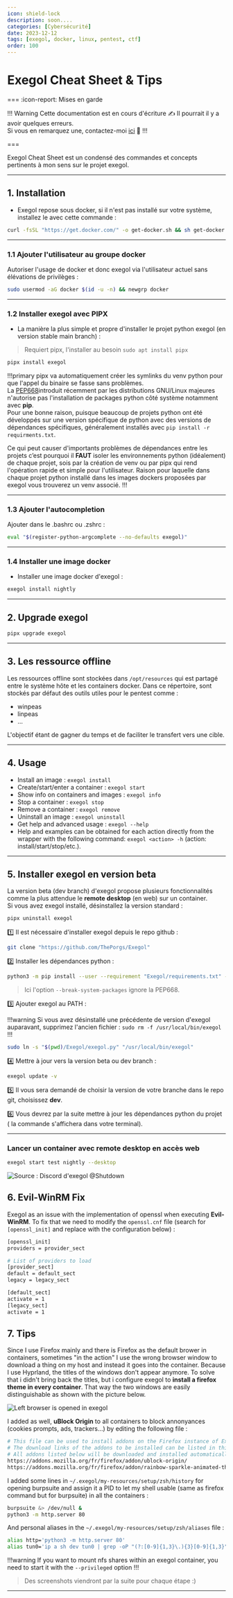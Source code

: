 ```yaml
---
icon: shield-lock
description: soon....
categories: [Cybersécurité]
date: 2023-12-12
tags: [exegol, docker, linux, pentest, ctf]
order: 100
---
```


# Exegol Cheat Sheet & Tips

=== :icon-report: Mises en garde

!!! Warning Cette documentation est en cours d'écriture :writing_hand:
Il pourrait il y a avoir quelques erreurs.  
Si vous en remarquez une, contactez-moi [ici](mailto:contactit.yarka@slmail.me) :slightly_smiling_face:
!!!

===

Exegol Cheat Sheet est un condensé des commandes et concepts pertinents à mon sens sur le projet exegol.  

---

## 1. Installation

- Exegol repose sous docker, si il n'est pas installé sur votre système, installez le avec cette commande :

```sh
curl -fsSL "https://get.docker.com/" -o get-docker.sh && sh get-docker.sh
```

---

### 1.1 Ajouter l'utilisateur au groupe docker

Autoriser l'usage de docker et donc exegol via l'utilisateur actuel sans élévations de privilèges :

```sh
sudo usermod -aG docker $(id -u -n) && newgrp docker
```

---

### 1.2 Installer exegol avec PIPX

- La manière la plus simple et propre d'installer le projet python exegol (en version stable main branch) :

> Requiert pipx, l'installer au besoin `sudo apt install pipx`

```sh
pipx install exegol
```

!!!primary
pipx va automatiquement créer les symlinks du venv python pour que l'appel du binaire se fasse sans problèmes.  
La <a href="[https://privatebin.net](https://peps.python.org/pep-0668/)" target="_blank">PEP668</a>introduit récemment par les distributions GNU/Linux majeures n'autorise pas l'installation de packages python côté système notamment avec **pip**.  
Pour une bonne raison, puisque beaucoup de projets python ont été développés sur une version spécifique de python avec des versions de dépendances spécifiques, généralement installés avec `pip install -r requirments.txt`.  

Ce qui peut causer d'importants problèmes de dépendances entre les projets c’est pourquoi il **FAUT** isoler les environnements python (idéalement) de chaque projet, sois par la création de venv ou par pipx qui rend l'opération rapide et simple pour l'utilisateur. Raison pour laquelle dans chaque projet python installé dans les images dockers proposées par exegol vous trouverez un venv associé.
!!!

---

### 1.3 Ajouter l'autocompletion

Ajouter dans le .bashrc ou .zshrc :

```sh ~/.bashrc
eval "$(register-python-argcomplete --no-defaults exegol)"
```

---

### 1.4 Installer une image docker

- Installer une image docker d'exegol :

```sh
exegol install nightly
```

---

## 2. Upgrade exegol

```sh
pipx upgrade exegol
```

---

## 3. Les ressource offline

Les ressources offline sont stockées dans `/opt/resources` qui est partagé entre le système hôte et les containers docker.
Dans ce répertoire, sont stockés par défaut des outils utiles pour le pentest comme :
- winpeas
- linpeas
- ...

L'objectif étant de gagner du temps et de faciliter le transfert vers une cible.

---

## 4. Usage

- Install an image : `exegol install`  
- Create/start/enter a container : `exegol start`  
- Show info on containers and images : `exegol info`  
- Stop a container : `exegol stop`  
- Remove a container : `exegol remove`  
- Uninstall an image : `exegol uninstall`  
- Get help and advanced usage : `exegol --help`  
- Help and examples can be obtained for each action directly from the wrapper with the following command: `exegol <action> -h` (action: install/start/stop/etc.).

---

## 5. Installer exegol en version beta

La version beta (dev branch) d'exegol propose plusieurs fonctionnalités comme la plus attendue le **remote desktop** (en web) sur un container.  
Si vous avez exegol installé, désinstallez la version standard :

```sh
pipx uninstall exegol
```

1️⃣ Il est nécessaire d'installer exegol depuis le repo github :

```sh
git clone "https://github.com/ThePorgs/Exegol"
```

2️⃣ Installer les dépendances python :

```sh
python3 -m pip install --user --requirement "Exegol/requirements.txt" --break-system-packages
```

> Ici l'option `--break-system-packages` ignore la PEP668.

3️⃣ Ajouter exegol au PATH :

!!!warning
Si vous avez désinstallé une précédente de version d'exegol auparavant, supprimez l'ancien fichier : `sudo rm -f /usr/local/bin/exegol`
!!!

```sh
sudo ln -s "$(pwd)/Exegol/exegol.py" "/usr/local/bin/exegol"
```

4️⃣ Mettre à jour vers la version beta ou dev branch :

```sh
exegol update -v
```

5️⃣ Il vous sera demandé de choisir la version de votre branche dans le repo git, choisissez **dev**.  

6️⃣ Vous devrez par la suite mettre à jour les dépendances python du projet ( la commande s'affichera dans votre terminal).

---

### Lancer un container avec remote desktop en accès web 

```sh
exegol start test nightly --desktop
```

![Source : Discord d'exegol @Shutdown](https://media.discordapp.net/attachments/1146186441454530701/1146186445585920171/Screenshot_2023-08-29_at_22.54.05.png?ex=6582034f&is=656f8e4f&hm=335545a4d476eef989ae69b85eda2f3c8844dc5969a0fc9bacc15df0e675db13&=&format=webp&quality=lossless&width=964&height=634)

## 6. Evil-WinRM Fix

Exegol as an issue with the implementation of openssl when executing **Evil-WinRM**. To fix that we need to modify the `openssl.cnf` file (search for `[openssl_init]` and replace with the configuration below) :  

```sh /etc/ssl/openssl.cnf
[openssl_init]
providers = provider_sect

# List of providers to load
[provider_sect]
default = default_sect
legacy = legacy_sect

[default_sect]
activate = 1
[legacy_sect]
activate = 1
```

## 7. Tips

Since I use Firefox mainly and there is Firefox as the default brower in containers, sometimes "in the action" I use the wrong browser window to download a thing on my host and instead it goes into the container. Because I use Hyprland, the titles of the windows don't appear anymore. To solve that i didn't bring back the titles, but i configure exegol to **install a firefox theme in every container**. That way the two windows are easily distinguishable as shown with the picture below.

![Left browser is opened in exegol](Linux/images/my-configuration/browsers.webp)

I added as well, **uBlock Origin** to all containers to block annonyances (cookies prompts, ads, trackers...) by editing the following file :

```sh vim ~/.exegol/my-resources/setup/firefox/addons.txt
# This file can be used to install addons on the Firefox instance of Exegol.
# The download links of the addons to be installed can be listed in this file (ie: https://addons.mozilla.org/fr/firefox/addon/foxyproxy-standard/).
# All addons listed below will be downloaded and installed automatically when creating a new Exegol container.
https://addons.mozilla.org/fr/firefox/addon/ublock-origin/
https://addons.mozilla.org/fr/firefox/addon/rainbow-sparkle-animated-theme/
```

I added some lines in `~/.exegol/my-resources/setup/zsh/history` for opening burpsuite and assign it a PID to let my shell usable (same as firefox command but for burpsuite) in all the containers :

```sh vim ~/.exegol/my-resources/setup/zsh/history
burpsuite &> /dev/null &
python3 -m http.server 80
```

And personal aliases in the `~/.exegol/my-resources/setup/zsh/aliases` file :

```sh vim ~/.exegol/my-resources/setup/zsh/aliases
alias http='python3 -m http.server 80'
alias tun0='ip a sh dev tun0 | grep -oP "(?:[0-9]{1,3}\.){3}[0-9]{1,3}" | tr -d "\n" | xclip -sel c; tun0ip=$(xsel -ob); echo "\033[1;32m[+]\033[0m Successfully copied \033[1;32m$tun0ip\033[0m (tun0) to clipboard !"'
```

!!!warning
If you want to mount nfs shares within an exegol container, you need to start it with the `--privileged` option
!!!

> Des screenshots viendront par la suite pour chaque étape :)

---